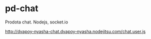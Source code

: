 pd-chat
=======

Prodota chat. Nodejs, socket.io


http://dvapoy-nyasha-chat.dvapoy-nyasha.nodejitsu.com/chat.user.js
